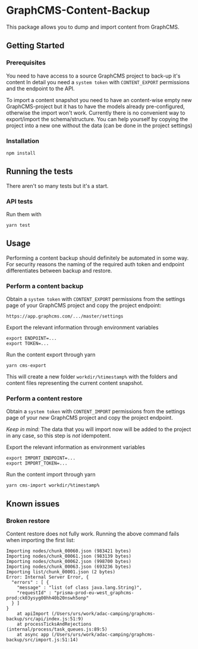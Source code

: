 # GraphCMS-Content-Backup

This package allows you to dump and import content from GraphCMS.

## Getting Started

### Prerequisites

You need to have access to a source GraphCMS project to back-up it's content 
In detail you need a `system token` with `CONTENT_EXPORT` permissions and
the endpoint to the API.

To import a content snapshot you need to have an content-wise empty new
GraphCMS-project but it has to have the models already pre-configured,
otherwise the import won't work. Currently there is no convenient way to
export/import the schema/structure. You can help yourself by copying the
project into a new one without the data (can be done in the project settings)

### Installation

	npm install

## Running the tests

There aren't so many tests but it's a start.

### API tests

Run them with

	yarn test

## Usage

Performing a content backup should definitely be automated in some way.
For security reasons the naming of the required auth token and endpoint
differentiates between backup and restore.

### Perform a content backup

Obtain a `system token` with `CONTENT_EXPORT` permissions from the settings
page of your GraphCMS project and copy the project endpoint:

	https://app.graphcms.com/.../master/settings

Export the relevant information through environment variables

	export ENDPOINT=...
	export TOKEN=...

Run the content export through yarn

	yarn cms-export

This will create a new folder `workdir/%timestamp%` with the folders and 
content files representing the current content snapshot.

### Perform a content restore

Obtain a `system token` with `CONTENT_IMPORT` permissions from the settings
page of your *new* GraphCMS project and copy the project endpoint.

*Keep in mind:* The data that you will import now will be added to the 
project in any case, so this step is *not* idempotent.

Export the relevant information as environment variables

	export IMPORT_ENDPOINT=...
	export IMPORT_TOKEN=...

Run the content import through yarn

	yarn cms-import workdir/%timestamp%

## Known issues

### Broken restore

Content restore does not fully work. Running the above command fails when
importing the first list:

	Importing nodes/chunk_00060.json (983421 bytes)
	Importing nodes/chunk_00061.json (983139 bytes)
	Importing nodes/chunk_00062.json (998700 bytes)
	Importing nodes/chunk_00063.json (693236 bytes)
	Importing list/chunk_00001.json (2 bytes)
	Error: Internal Server Error, {
	  "errors" : [ {
	    "message" : "list (of class java.lang.String)",
	    "requestId" : "prisma-prod-eu-west_graphcms-prod:ck03ysyg00hh40b20nswh5onp"
	  } ]
	}
	    at apiImport (/Users/urs/work/adac-camping/graphcms-backup/src/api/index.js:51:9)
	    at processTicksAndRejections (internal/process/task_queues.js:89:5)
	    at async app (/Users/urs/work/adac-camping/graphcms-backup/src/import.js:51:14)
